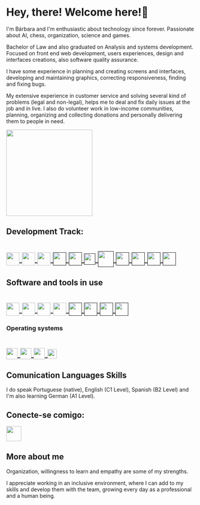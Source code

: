 # Hey, there! Welcome here!👋

I'm Bárbara and I'm enthusiastic about technology since forever. Passionate about AI, chess, organization, science and games. 

Bachelor of Law and also graduated on Analysis and systems development. Focused on front end web development, users experiences, design and interfaces creations, also software quality assurance.

I have some experience in planning and creating screens and interfaces, developing and maintaining graphics, correcting responsiveness, finding and fixing bugs.

My extensive experience in customer service and solving several kind of problems (legal and non-legal), helps me to deal and fix daily issues at the job and in live. I also do volunteer work in low-income communities, planning, organizing and collecting donations and personally delivering them to people in need.

<div id="header" align="left">
    <img src="https://c.tenor.com/AlUkiGkR2j8AAAAM/new-game-ahagon-umiko-programming.gif"  width="230"/>
<div id="badges">

## Development Track:
<h1>
    <a href="https://www.java.com/pt-BR/" alt="Java">
     <img align="center" width="35px" src="https://raw.githubusercontent.com/rahul-jha98/github_readme_icons/main/language_and_tools/square/java/java.svg">
    </a>
    <a href="https://spring.io/tools" alt="Spring Tool Suite - Springboot">
     <img align="center" width="35px" src="https://img.icons8.com/?size=100&id=90519&format=png&color=000000">
    <a href="https://developer.mozilla.org/en-US/docs/Web/JavaScript" alt="JavaScript">
     <img align="center" width="35px" src="https://raw.githubusercontent.com/rahul-jha98/github_readme_icons/main/language_and_tools/square/javascript/javascript.svg">
    </a>
    <a href="" alt="AngularJS">
     <img align="center" width="35px" src="https://img.icons8.com/?size=100&id=j9DnICNnlhGk&format=png&color=000000">
    </a>
    <a href="" alt="HTML">
     <img align="center" width="35px" src="https://img.icons8.com/?size=100&id=20909&format=png&color=000000">
    </a>
    <a href="" alt="CSS">
     <img align="center" width="30px" src="https://img.icons8.com/?size=100&id=4d9YPiN04osD&format=png&color=000000">
    </a>
    <a href="" alt="Bootstrap">
     <img align="center" width="42px" src="https://img.icons8.com/?size=100&id=PndQWK6M1Hjo&format=png&color=000000">
    </a>
    <a href="" alt="SQL">
     <img align="center" width="35px" src="https://img.icons8.com/?size=100&id=J6KcaRLsTgpZ&format=png&color=000000">
    </a>
    <a href="" alt="Docker">
     <img align="center" width="35px" src="https://img.icons8.com/?size=100&id=cdYUlRaag9G9&format=png&color=000000">
    </a>
    <a href="" alt="Rest API">
     <img align="center" width="35px" src="https://img.icons8.com/?size=100&id=21895&format=png&color=000000">
    </a>
    <a href="" alt="C#">
     <img align="center" width="35px" src="https://img.icons8.com/?size=100&id=Fycm8TUhWmFU&format=png&color=000000">
    </a> 
</h1> 

## Software and tools in use
<h1>
    <a href="https://git-scm.com/" alt="Git">
     <img align="center" width="35px" src="https://raw.githubusercontent.com/rahul-jha98/github_readme_icons/main/language_and_tools/square/git-scm/git-scm.svg">
    </a>
    <a href="https://github.com/BabiMacieira" alt="GitHub">
     <img align="center" width="35px" src="https://img.icons8.com/?size=100&id=3tC9EQumUAuq&format=png&color=000000">
    </a>
    <a href="https://www.figma.com/" alt="Figma">
     <img align="center" width="35px" src="https://raw.githubusercontent.com/rahul-jha98/github_readme_icons/main/language_and_tools/square/figma/figma.svg">
    </a>
    <a href="https://code.visualstudio.com/" alt="Visual Studio Code">
     <img align="center" width="35px" src="https://img.icons8.com/?size=100&id=9OGIyU8hrxW5&format=png&color=000000">
    </a>
    <a href="" alt="Eclipse">
     <img align="center" width="35px" src="https://img.icons8.com/?size=100&id=2GRTwFZR2Tqj&format=png&color=000000">
    </a>
    <a href="" alt=".Net Core">
     <img align="center" width="35px" src="https://img.icons8.com/?size=100&id=1BC75jFEBED6&format=png&color=000000">
    </a>
    <a href="" alt="Postman">
     <img align="center" width="35px" src="https://img.icons8.com/?size=100&id=EPbEfEa7o8CB&format=png&color=000000">
    </a> 
    <a href="" alt="MariaDB">
     <img align="center" width="35px" src="https://img.icons8.com/?size=100&id=DakakaPez2uy&format=png&color=000000">
    </a>
</h1> 

### Operating systems
<h1>
    <a href="https://developer.android.com/?hl=pt-br" alt="Android">
     <img align="center" width="30px" src="https://raw.githubusercontent.com/rahul-jha98/github_readme_icons/main/language_and_tools/square/android/android.svg">
    </a>
    <a href="https://www.oracle.com/linux/" alt="Linux">
     <img align="center" width="30px" src="https://img.icons8.com/?size=100&id=20828&format=png&color=000000">
    </a>
    <a href="https://developer.microsoft.com/en-us/" alt="Windows">
     <img align="center" width="30px" src="https://img.icons8.com/?size=100&id=gXoJoyTtYXFg&format=png&color=000000">
    </a>
    <a href="https://www.oracle.com/linux/" alt="Linux">
     <img align="center" width="25px" src="https://img.icons8.com/?size=100&id=HF4xGsjDERHf&format=png&color=000000">
    </a>
</h1> 

## Comunication Languages Skills

I do speak Portuguese (native), English (C1 Level), Spanish (B2 Level) and I'm also learning German (A1 Level).

## Conecte-se comigo:
<a href="https://www.linkedin.com/in/barbaramacieiraa/" alt="LinkedIn">
     <img align="center" width="40px" src="https://img.icons8.com/?size=100&id=xuvGCOXi8Wyg&format=png&color=000000">
    </a>

## More about me
Organization, willingness to learn and empathy are some of my strengths.

I appreciate working in an inclusive environment, where I can add to my skills and develop them with the team, growing every day as a professional and a human being.
